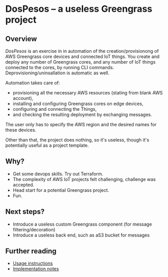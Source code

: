 # DosPesos – a useless Greengrass project

## Overview

*DosPesos* is an exercise in in automation of the creation/provisionong of AWS Greengrass core devices and connected IoT things. You create and deploy any number of Greengrass cores, and any number of IoT things connected to the cores, by running CLI commands. Deprovisioning/uninsallation is automatic as well.

Automation takes care of:

* provisioning all the necessary AWS resources (stating from blank AWS account),
* installing and configuring Greengrass cores on edge devices, 
* configuring and connecting the Things, 
* and checking the resulting deployment by exchanging messages. 

The user only has to specify the AWS region and the desired names for these devices.

Other than that, the project does nothing, so it's useless, though it's potentially useful as a project template.

## Why?

* Get some devops skills. Try out Terraform.
* The complexity of AWS IoT projects felt challenging, challenge was accepted.
* Head start for a potential Greengrass project.
* Fun.

## Next steps?

* Introduce a useless custom Greengrass component (for message filtering/decoration)
* Introduce a useless back end, such as aS3 bucket for messages

## Further reading

* [Usage instructions](docs/usage.md)
* [Implementation notes](docs/implementation.md)